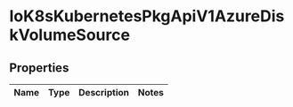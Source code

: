
# IoK8sKubernetesPkgApiV1AzureDiskVolumeSource

## Properties
Name | Type | Description | Notes
------------ | ------------- | ------------- | -------------



